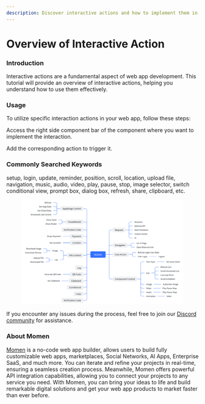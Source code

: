 ```yaml
---
description: Discover interactive actions and how to implement them in Momen.
---
```


# Overview of Interactive Action

### **Introduction**

Interactive actions are a fundamental aspect of web app development. This tutorial will provide an overview of interactive actions, helping you understand how to use them effectively.

### **Usage**

To utilize specific interaction actions in your web app, follow these steps:

Access the right side component bar of the component where you want to implement the interaction.

Add the corresponding action to trigger it.

### **Commonly Searched Keywords**

setup, login, update, reminder, position, scroll, location, upload file, navigation, music, audio, video, play, pause, stop, image selector, switch conditional view, prompt box, dialog box, refresh, share,  clipboard, etc.

<figure><img src="../../../../.gitbook/assets/0 (26).png" alt="Commonly search keywords in Interactive action."><figcaption></figcaption></figure>

If you encounter any issues during the process, feel free to join our [Discord community](https://discord.com/invite/UCyhySSXfz) for assistance.

### **About Momen​​**

[Momen](https://momen.app/?channel=blog-about) is a no-code web app builder, allows users to build fully customizable web apps, marketplaces, Social Networks, AI Apps, Enterprise SaaS, and much more. You can iterate and refine your projects in real-time, ensuring a seamless creation process. Meanwhile, Momen offers powerful API integration capabilities, allowing you to connect your projects to any service you need. With Momen, you can bring your ideas to life and build remarkable digital solutions and get your web app products to market faster than ever before.​​
